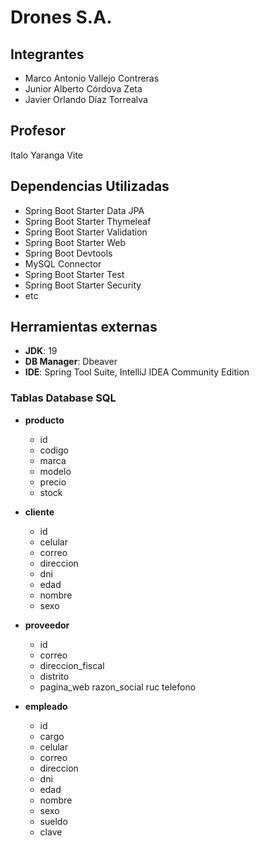 # Drones S.A.

## Integrantes
- Marco Antonio Vallejo Contreras
- Junior Alberto Córdova Zeta
- Javier Orlando Díaz Torrealva

## Profesor
Italo Yaranga Vite


## Dependencias Utilizadas
- Spring Boot Starter Data JPA
- Spring Boot Starter Thymeleaf
- Spring Boot Starter Validation
- Spring Boot Starter Web
- Spring Boot Devtools
- MySQL Connector
- Spring Boot Starter Test
- Spring Boot Starter Security
- etc

## Herramientas externas
- **JDK**: 19
- **DB Manager**: Dbeaver
- **IDE**: Spring Tool Suite, IntelliJ IDEA Community Edition

### Tablas Database SQL
- **producto**
  - id
  - codigo
  - marca
  - modelo
  - precio
  - stock

- **cliente**
  - id
  - celular
  - correo
  - direccion
  - dni
  - edad
  - nombre
  - sexo

- **proveedor**
  - id
  - correo
  - direccion_fiscal
  - distrito
  - pagina_web
  razon_social
  ruc
  telefono

- **empleado**
  - id
  - cargo
  - celular
  - correo
  - direccion
  - dni
  - edad
  - nombre
  - sexo
  - sueldo
  - clave

